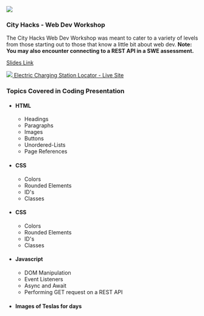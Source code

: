 
<img src="https://challengepost-s3-challengepost.netdna-ssl.com/photos/production/challenge_photos/001/859/590/datas/full_width.png"></img>
<h3>City Hacks - Web Dev Workshop</h3>
<p> 
  The City Hacks Web Dev Workshop was meant to cater to a variety of levels from those starting out to those that know a little bit about web dev. 
  <strong>Note: You may also encounter connecting to a REST API in a SWE assessment.</strong>
</p>
<a href="https://docs.google.com/presentation/d/1QbANQwK43gqrPJq_KPSvXgg_Bp5rmUSewywJ7hyw-K0/edit?usp=sharing">
 <p>Slides Link</p>
 <img src="https://user-images.githubusercontent.com/64764518/159982871-375ab884-597b-4c99-bfe3-a647f2075c5c.png">
</a>
<a href="google.com">
  Electric Charging Station Locator - Live Site
</a>
<h3>Topics Covered in Coding Presentation</h3>
<ul>
    <li> 
      <h4>HTML</h4>
      <ul>
        <li>Headings</li>
        <li>Paragraphs</li>
        <li>Images</li>
        <li>Buttons</li>
        <li>Unordered-Lists</li>
        <li>Page References</li>
      </ul>
    </li>
    <li>
      <h4>CSS</h4>
      <ul>
        <li>Colors</li>
        <li>Rounded Elements</li>
        <li>ID's</li>
        <li>Classes</li>
      </ul>
     </li>
     <li>
      <h4>CSS</h4>
      <ul>
        <li>Colors</li>
        <li>Rounded Elements</li>
        <li>ID's</li>
        <li>Classes</li>
      </ul>
     </li>
    <li>
      <h4>Javascript</h4>
      <ul>
        <li>DOM Manipulation</li>
        <li>Event Listeners</li>
        <li>Async and Await</li>
        <li>Performing GET request on a REST API</li>
      </ul>
     </li>
     <li>
      <h4>Images of Teslas for days</h4>
     </li>      
  </ul>  
  
